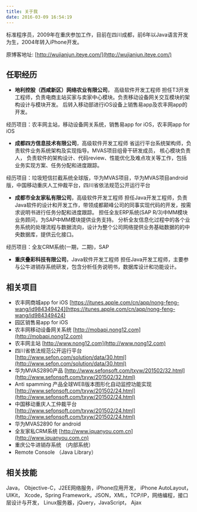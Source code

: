 ```yaml
---
title: 关于我
date: 2016-03-09 16:54:19
---
```


标准程序员，2009年在重庆参加工作，目前在四川成都，前6年以Java语言开发为生，2004年转入iPhone开发。

原博客地址: [http://wujianjun.iteye.com/](http://wujianjun.iteye.com/)

任职经历
-----
+ __地利控股（西咸新区）网络农业有限公司__， 高级软件开发工程师
担任T3开发工程师，负责电商主站买家与卖家中心模块。负责移动设备网关交互模块的架构设计与模块开发。
后转入移动部进行iOS设备上销售易app及农丰网app的开发。

经历项目：农丰网主站，移动设备网关系统，销售易app for iOS，农丰网app for iOS 

+ __成都四方信息技术有限公司__，高级软件开发工程师
省运行平台系统架构师，负责软件业务系统架构及实现指导。MVAS项目组骨干研发成员， 核心模块负责人， 负责软件的架构设计、代码review、性能优化及难点攻关等工作，包括业务实现方案、任务分配和进度跟踪。

经历项目：垃圾短信拦截系统全球版，华为MVAS项目，华为MVAS项目android版，中国移动重庆人工仲裁平台，四川省依法规范公开运行平台

+ __成都市全友家私有限公司__，高级软件开发工程师
担任Java开发工程师，负责Java软件的设计和开发工作，带领成都颠峰公司的同事实现代码的开发，按需求说明书进行任务分配和进度跟踪。
担任全友ERP系统(SAP R/3)中MM模块业务顾问，为SAP中MM模块提供业务支持。 分析全友信息化过程中的各个业务系统的处理流程与数据流向，设计为整个公司网络提供业务基础数据的的中央数据库，提供云化接口。

经历项目：全友CRM系统(一期，二期)，SAP

+ __重庆叠彩科技有限公司__，Java软件开发工程师
担任Java开发工程师，主要参与公牛进销存系统研发，包含分析任务说明书，数据库设计和功能设计。

相关项目
-----
+ 农丰网商城app for iOS
[https://itunes.apple.com/cn/app/nong-feng-wang/id984349424](https://itunes.apple.com/cn/app/nong-feng-wang/id984349424)
+ 园区销售易app for iOS
+ 农丰网移动设备网关系统
[http://mobapi.nong12.com](http://mobapi.nong12.com)
+ 农丰网主站
[http://www.nong12.com](http://www.nong12.com)
+ 四川省依法规范公开运行平台
[http://www.sefon.com/solution/data/30.html](http://www.sefon.com/solution/data/30.html)
+ 华为MVAS2890产品
[http://www.sefonsoft.com/txyw/201502/32.html](http://www.sefonsoft.com/txyw/201502/32.html)
+ Anti spamming 产品全球WEB版本图形化自动监控功能实现
[http://www.sefonsoft.com/txyw/201502/24.html](http://www.sefonsoft.com/txyw/201502/24.html)
+ 中国移动重庆人工仲裁平台
[http://www.sefonsoft.com/txyw/201502/24.html](http://www.sefonsoft.com/txyw/201502/24.html)
+ 华为MVAS2890 for android 
+ 全友家私CRM系统 [http://www.iquanyou.com.cn](http://www.iquanyou.com.cn)
+ 重庆公牛进销存系统 （内部系统）
+ Remote Console （Java Library）

相关技能
-----
Java， Objective-C，J2EE网络服务，iPhone应用开发， iPhone AutoLayout， UIKit，
Xcode，Spring Framework，JSON，XML，TCP/IP，网络编程，接口层设计与开发，
Linux服务器，jQuery，JavaScript， Ajax


